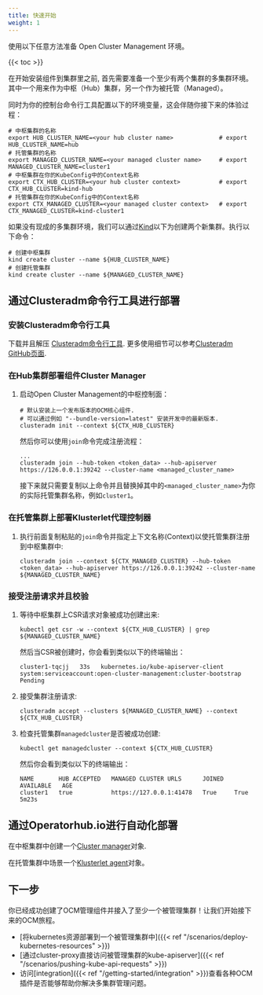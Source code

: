 ```yaml
---
title: 快速开始
weight: 1
---
```


使用以下任意方法准备 Open Cluster Management 环境。

<!-- spellchecker-disable -->

{{< toc >}}

在开始安装组件到集群里之前, 首先需要准备一个至少有两个集群的多集群环境。 其中一个用来作为中枢（Hub）集群，另一个作为被托管（Managed）。

同时为你的控制台命令行工具配置以下的环境变量，这会伴随你接下来的体验过程：

```Shell
# 中枢集群的名称
export HUB_CLUSTER_NAME=<your hub cluster name>             # export HUB_CLUSTER_NAME=hub
# 托管集群的名称
export MANAGED_CLUSTER_NAME=<your managed cluster name>     # export MANAGED_CLUSTER_NAME=cluster1
# 中枢集群在你的KubeConfig中的Context名称
export CTX_HUB_CLUSTER=<your hub cluster context>           # export CTX_HUB_CLUSTER=kind-hub
# 托管集群在你的KubeConfig中的Context名称
export CTX_MANAGED_CLUSTER=<your managed cluster context>   # export CTX_MANAGED_CLUSTER=kind-cluster1
```

如果没有现成的多集群环境，我们可以通过[Kind](https://kind.sigs.k8s.io)以下为创建两个新集群。执行以下命令：

```Shell
# 创建中枢集群
kind create cluster --name ${HUB_CLUSTER_NAME}
# 创建托管集群
kind create cluster --name ${MANAGED_CLUSTER_NAME}
```

## 通过Clusteradm命令行工具进行部署

### 安装Clusteradm命令行工具

下载并且解压 [Clusteradm命令行工具](https://github.com/open-cluster-management-io/clusteradm/releases/latest). 更多使用细节可以参考[Clusteradm GitHub页面](https://github.com/open-cluster-management-io/clusteradm/blob/main/README.md#quick-start).

### 在Hub集群部署组件Cluster Manager

1. 启动Open Cluster Management的中枢控制面：

   ```Shell
   # 默认安装上一个发布版本的OCM核心组件.
   # 可以通过例如 "--bundle-version=latest" 安装开发中的最新版本.
   clusteradm init --context ${CTX_HUB_CLUSTER}
   ```

   然后你可以使用`join`命令完成注册流程：

   ```Shell
   ...
   clusteradm join --hub-token <token_data> --hub-apiserver https://126.0.0.1:39242 --cluster-name <managed_cluster_name>
   ```

   接下来就只需要复制以上命令并且替换掉其中的`<managed_cluster_name>`为你的实际托管集群名称，例如`cluster1`。

### 在托管集群上部署Klusterlet代理控制器

1. 执行前面复制粘贴的`join`命令并指定上下文名称(Context)以使托管集群注册到中枢集群中:

   ```Shell
   clusteradm join --context ${CTX_MANAGED_CLUSTER} --hub-token <token_data> --hub-apiserver https://126.0.0.1:39242 --cluster-name ${MANAGED_CLUSTER_NAME}
   ```

### 接受注册请求并且校验

1. 等待中枢集群上CSR请求对象被成功创建出来:

   ```Shell
   kubectl get csr -w --context ${CTX_HUB_CLUSTER} | grep ${MANAGED_CLUSTER_NAME}
   ```

   然后当CSR被创建时，你会看到类似以下的终端输出：

   ```Shell
   cluster1-tqcjj   33s   kubernetes.io/kube-apiserver-client   system:serviceaccount:open-cluster-management:cluster-bootstrap   Pending
   ```

2. 接受集群注册请求:

   ```Shell
   clusteradm accept --clusters ${MANAGED_CLUSTER_NAME} --context ${CTX_HUB_CLUSTER}
   ```

3. 检查托管集群`managedcluster`是否被成功创建:

   ```Shell
   kubectl get managedcluster --context ${CTX_HUB_CLUSTER}
   ```

   然后你会看到类似以下的终端输出：

   ```Shell
   NAME       HUB ACCEPTED   MANAGED CLUSTER URLS      JOINED   AVAILABLE   AGE
   cluster1   true           https://127.0.0.1:41478   True     True        5m23s
   ```

## 通过Operatorhub.io进行自动化部署

在中枢集群中创建一个[Cluster manager](https://operatorhub.io/operator/cluster-manager)对象.

在托管集群中场景一个[Klusterlet agent](https://operatorhub.io/operator/klusterlet)对象。


## 下一步

你已经成功创建了OCM管理组件并接入了至少一个被管理集群！让我们开始接下来的OCM旅程。

- [将kubernetes资源部署到一个被管理集群中]({{< ref "/scenarios/deploy-kubernetes-resources" >}})
- [通过cluster-proxy直接访问被管理集群的kube-apiserver]({{< ref "/scenarios/pushing-kube-api-requests" >}})
- 访问[integration]({{< ref "/getting-started/integration" >}})查看各种OCM插件是否能够帮助你解决多集群管理问题。
